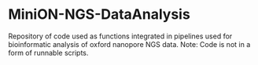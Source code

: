 # MiniON-NGS-DataAnalysis
Repository of code used as functions integrated in pipelines used for bioinformatic analysis of oxford nanopore NGS data. 
Note: Code is not in a form of runnable scripts. 
